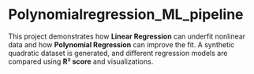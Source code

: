 # Polynomialregression_ML_pipeline
This project demonstrates how **Linear Regression** can underfit nonlinear data and how **Polynomial Regression** can improve the fit.   A synthetic quadratic dataset is generated, and different regression models are compared using **R² score** and visualizations.
